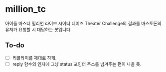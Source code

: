 # million_tc

아이돌 마스터 밀리언 라이브 시어터 데이즈 Theater Challenge의 결과를 마스토돈의 유저가 요청할 시 대답하는 봇입니다.

## To-do
 - [ ] 리플라이를 제대로 하게.
 - [ ] reply 함수의 인자에 그냥 status 포인터 주소를 넘겨주는 편이 나을 듯.
